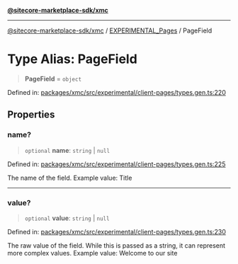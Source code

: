 [**@sitecore-marketplace-sdk/xmc**](../../../../README.md)

***

[@sitecore-marketplace-sdk/xmc](../../../../README.md) / [EXPERIMENTAL\_Pages](../README.md) / PageField

# Type Alias: PageField

> **PageField** = `object`

Defined in: [packages/xmc/src/experimental/client-pages/types.gen.ts:220](https://github.com/Sitecore/marketplace-sdk/blob/main/packages/xmc/src/experimental/client-pages/types.gen.ts#L220)

## Properties

### name?

> `optional` **name**: `string` \| `null`

Defined in: [packages/xmc/src/experimental/client-pages/types.gen.ts:225](https://github.com/Sitecore/marketplace-sdk/blob/main/packages/xmc/src/experimental/client-pages/types.gen.ts#L225)

The name of the field.
Example value: Title

***

### value?

> `optional` **value**: `string` \| `null`

Defined in: [packages/xmc/src/experimental/client-pages/types.gen.ts:230](https://github.com/Sitecore/marketplace-sdk/blob/main/packages/xmc/src/experimental/client-pages/types.gen.ts#L230)

The raw value of the field. While this is passed as a string, it can represent more complex values.
Example value: Welcome to our site
